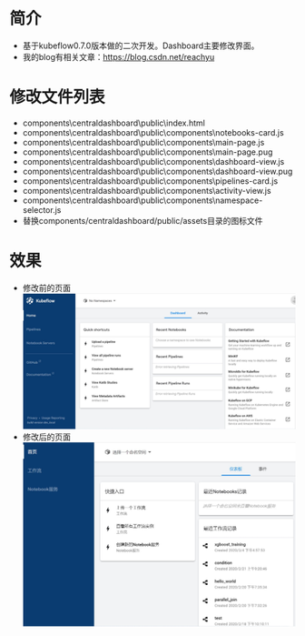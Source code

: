 # 简介
* 基于kubeflow0.7.0版本做的二次开发。Dashboard主要修改界面。
* 我的blog有相关文章：https://blog.csdn.net/reachyu

# 修改文件列表
* components\centraldashboard\public\index.html
* components\centraldashboard\public\components\notebooks-card.js
* components\centraldashboard\public\components\main-page.js
* components\centraldashboard\public\components\main-page.pug
* components\centraldashboard\public\components\dashboard-view.js
* components\centraldashboard\public\components\dashboard-view.pug
* components\centraldashboard\public\components\pipelines-card.js
* components\centraldashboard\public\components\activity-view.js
* components\centraldashboard\public\components\namespace-selector.js
* 替换components/centraldashboard/public/assets目录的图标文件

# 效果
* 修改前的页面  
![](https://github.com/reachyu/kubeflow-0.7.0/blob/master/img/shy-old.jpg)
* 修改后的页面  
![](https://github.com/reachyu/kubeflow-0.7.0/blob/master/img/shy-new.jpg)

